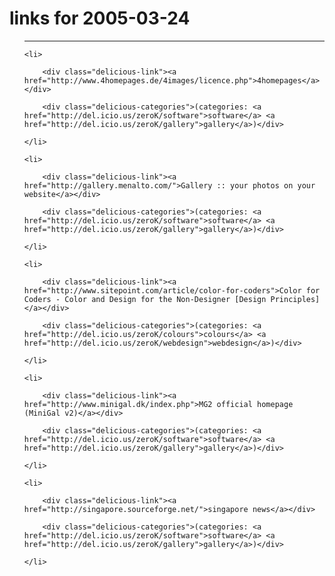 # links for 2005-03-24

<ul class="delicious">

-------------------------------

	<li>

		<div class="delicious-link"><a href="http://www.4homepages.de/4images/licence.php">4homepages</a></div>

		<div class="delicious-categories">(categories: <a href="http://del.icio.us/zeroK/software">software</a> <a href="http://del.icio.us/zeroK/gallery">gallery</a>)</div>

	</li>

	<li>

		<div class="delicious-link"><a href="http://gallery.menalto.com/">Gallery :: your photos on your website</a></div>

		<div class="delicious-categories">(categories: <a href="http://del.icio.us/zeroK/software">software</a> <a href="http://del.icio.us/zeroK/gallery">gallery</a>)</div>

	</li>

	<li>

		<div class="delicious-link"><a href="http://www.sitepoint.com/article/color-for-coders">Color for Coders - Color and Design for the Non-Designer [Design Principles]</a></div>

		<div class="delicious-categories">(categories: <a href="http://del.icio.us/zeroK/colours">colours</a> <a href="http://del.icio.us/zeroK/webdesign">webdesign</a>)</div>

	</li>

	<li>

		<div class="delicious-link"><a href="http://www.minigal.dk/index.php">MG2 official homepage (MiniGal v2)</a></div>

		<div class="delicious-categories">(categories: <a href="http://del.icio.us/zeroK/software">software</a> <a href="http://del.icio.us/zeroK/gallery">gallery</a>)</div>

	</li>

	<li>

		<div class="delicious-link"><a href="http://singapore.sourceforge.net/">singapore news</a></div>

		<div class="delicious-categories">(categories: <a href="http://del.icio.us/zeroK/software">software</a> <a href="http://del.icio.us/zeroK/gallery">gallery</a>)</div>

	</li>

</ul>